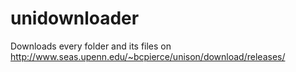 # unidownloader

Downloads every folder and its files on http://www.seas.upenn.edu/~bcpierce/unison/download/releases/
